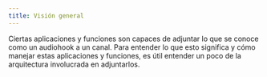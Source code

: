 ```yaml
---
title: Visión general
---
```


Ciertas aplicaciones y funciones son capaces de adjuntar lo que se conoce como un audiohook a un canal. Para entender lo que esto significa y cómo manejar estas aplicaciones y funciones, es útil entender un poco de la arquitectura involucrada en adjuntarlos.




